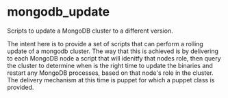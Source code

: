 # mongodb_update
Scripts to update a MongoDB cluster to a different version.

The intent here is to provide a set of scripts that can perform a rolling update of a mongodb cluster.  The way that this is achieved is by delivering to each MongoDB node a script that will idenitfy that nodes role, then query the cluster to determine when is the right time to update the binaries and restart any MongoDB processes, based on that node's role in the cluster.  The delivery mechanism at this time is puppet for which a puppet class is provided.
